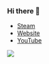 ### Hi there 👋

- [Steam](https://steamcommunity.com/id/xpboosting)
- [Website](https://drainer.cloud/)
- [YouTube](https://www.youtube.com/watch?v=PYY8D6n9N1I)


<img src="https://lanyard.cnrad.dev/api/886239464756768808">
